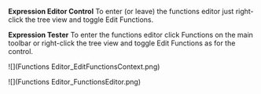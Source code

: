 **Expression Editor Control**
To enter (or leave) the functions editor just right-click the tree view and toggle Edit Functions.

**Expression Tester**
To enter the functions editor click Functions on the main toolbar or right-click the tree view and toggle Edit Functions as for the control.

![](Functions Editor_EditFunctionsContext.png)

![](Functions Editor_FunctionsEditor.png)